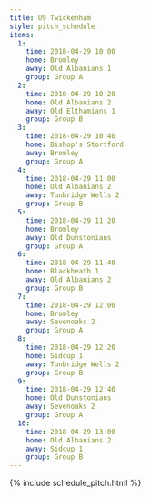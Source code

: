 ```yaml
---
title: U9 Twickenham
style: pitch_schedule
items:
  1:
    time: 2018-04-29 10:00
    home: Bromley
    away: Old Albanians 1
    group: Group A
  2:
    time: 2018-04-29 10:20
    home: Old Albanians 2
    away: Old Elthamians 1
    group: Group B
  3:
    time: 2018-04-29 10:40
    home: Bishop's Stortford
    away: Bromley
    group: Group A
  4:
    time: 2018-04-29 11:00
    home: Old Albanians 2
    away: Tunbridge Wells 2
    group: Group B
  5:
    time: 2018-04-29 11:20
    home: Bromley
    away: Old Dunstonians
    group: Group A
  6:
    time: 2018-04-29 11:40
    home: Blackheath 1
    away: Old Albanians 2
    group: Group B
  7:
    time: 2018-04-29 12:00
    home: Bromley
    away: Sevenoaks 2
    group: Group A
  8:
    time: 2018-04-29 12:20
    home: Sidcup 1
    away: Tunbridge Wells 2
    group: Group B
  9:
    time: 2018-04-29 12:40
    home: Old Dunstonians
    away: Sevenoaks 2
    group: Group A
  10:
    time: 2018-04-29 13:00
    home: Old Albanians 2
    away: Sidcup 1
    group: Group B
---
```


{% include schedule_pitch.html %}
